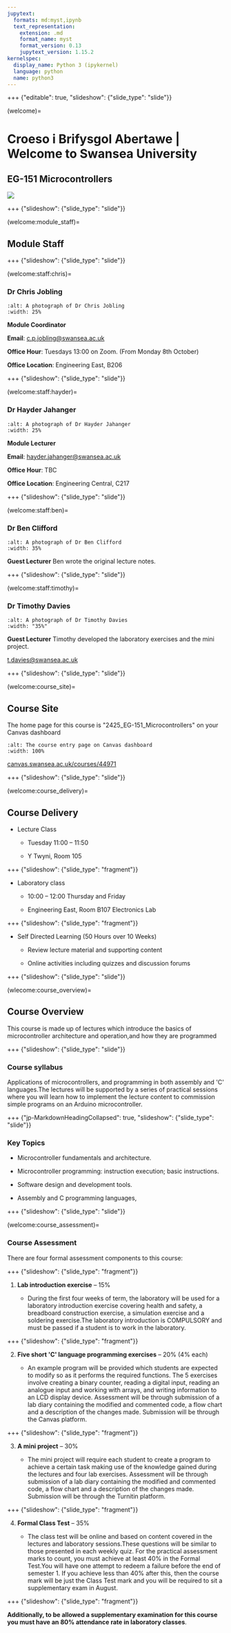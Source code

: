 ```yaml
---
jupytext:
  formats: md:myst,ipynb
  text_representation:
    extension: .md
    format_name: myst
    format_version: 0.13
    jupytext_version: 1.15.2
kernelspec:
  display_name: Python 3 (ipykernel)
  language: python
  name: python3
---
```


+++ {"editable": true, "slideshow": {"slide_type": "slide"}}

(welcome)=
# Croeso i Brifysgol Abertawe | Welcome to Swansea University

## EG-151 Microcontrollers

![](pictures/image1.png)

+++ {"slideshow": {"slide_type": "slide"}}

(welcome:module_staff)=
## Module Staff

+++ {"slideshow": {"slide_type": "slide"}}

(welcome:staff:chris)=
###  Dr Chris Jobling

```{image} pictures/chris.jpg
:alt: A photograph of Dr Chris Jobling
:width: 25%
```

**Module Coordinator**

**Email**: [c.p.jobling@swansea.ac.uk](mailto:c.p.jobling@swansea.ac.uk)

**Office Hour**: Tuesdays 13:00 on Zoom. (From Monday 8th October)

**Office Location**: Engineering East, B206

+++ {"slideshow": {"slide_type": "slide"}}

(welcome:staff:hayder)=
###  Dr Hayder Jahanger

```{image} pictures/jahanger.png
:alt: A photograph of Dr Hayder Jahanger
:width: 25%
```

**Module Lecturer**

**Email**: [hayder.jahanger@swansea.ac.uk](mailto:hayder.jahanger@swansea.ac.uk)

**Office Hour**: TBC

**Office Location**: Engineering Central, C217

+++ {"slideshow": {"slide_type": "slide"}}

(welcome:staff:ben)=
### Dr Ben Clifford

```{image} pictures/ben.png
:alt: A photograph of Dr Ben Clifford
:width: 35%
```

**Guest Lecturer** Ben wrote the original lecture notes.

+++ {"slideshow": {"slide_type": "slide"}}

(welcome:staff:timothy)=
###  Dr Timothy Davies

```{image} pictures/tim.jpg
:alt: A photograph of Dr Timothy Davies
:width: "35%"
```

**Guest Lecturer** Timothy developed the laboratory exercises and the mini project.

[t.davies@swansea.ac.uk](mailto:t.davies@swansea.ac.uk)

+++ {"slideshow": {"slide_type": "slide"}}

(welcome:course_site)=
## Course Site

The home page for this course is "2425_EG-151_Microcontrollers" on your Canvas dashboard

```{image} pictures/image8.png
:alt: The course entry page on Canvas dashboard
:width: 100%
```

[canvas.swansea.ac.uk/courses/44971](https://canvas.swansea.ac.uk/courses/44971)

+++ {"slideshow": {"slide_type": "slide"}}

(welcome:course_delivery)=
## Course Delivery

-   Lecture Class

    -   Tuesday 11:00 &ndash; 11:50

    -   Y Twyni, Room 105

+++ {"slideshow": {"slide_type": "fragment"}}

-   Laboratory class

    -   10:00 &ndash; 12:00 Thursday and Friday

    -   Engineering East, Room B107 Electronics Lab

+++ {"slideshow": {"slide_type": "fragment"}}

-   Self Directed Learning (50 Hours over 10 Weeks)

    -   Review lecture material and supporting content

    -   Online activities including quizzes and discussion forums

+++ {"slideshow": {"slide_type": "slide"}}

(wlecome:course_overview)=
## Course Overview

This course is made up of lectures which introduce the basics of microcontroller architecture and operation,and how they are programmed

+++ {"slideshow": {"slide_type": "slide"}}

### Course syllabus

Applications of microcontrollers, and programming in both assembly and 'C' languages.The lectures will be supported by a series of practical sessions where you will learn how to implement the lecture content to commission simple programs on an Arduino microcontroller.

+++ {"jp-MarkdownHeadingCollapsed": true, "slideshow": {"slide_type": "slide"}}

### Key Topics

-   Microcontroller fundamentals and architecture.

-   Microcontroller programming: instruction execution; basic instructions.

-   Software design and development tools.

-   Assembly and C programming languages,

+++ {"slideshow": {"slide_type": "slide"}}

(welcome:course_assessment)=
### Course Assessment

There are four formal assessment components to this course:

+++ {"slideshow": {"slide_type": "fragment"}}

1.  **Lab introduction exercise** &ndash; 15%

    -   During the first four weeks of term, the laboratory will be used
        for a laboratory introduction exercise covering health and
        safety, a breadboard construction exercise, a simulation
        exercise and a soldering exercise.The laboratory introduction is
        COMPULSORY and must be passed if a student is to work in the
        laboratory.

+++ {"slideshow": {"slide_type": "fragment"}}

2.  **Five short 'C' language programming exercises** &ndash; 20% (4% each)

    -   An example program will be provided which students are expected
        to modify so as it performs the required functions. The 5
        exercises involve creating a binary counter, reading a digital
        input, reading an analogue input and working with arrays, and writing information to an LCD display device.
        Assessment will be through submission of a lab diary containing
        the modified and commented code, a flow chart and a description
        of the changes made. Submission will be through the Canvas
        platform.

+++ {"slideshow": {"slide_type": "fragment"}}

3.  **A mini project** &ndash; 30%

    -   The mini project will require each student to create a program
        to achieve a certain task making use of the knowledge gained
        during the lectures and four lab exercises. Assessment will be
        through submission of a lab diary containing the modified and
        commented code, a flow chart and a description of the changes
        made. Submission will be through the Turnitin platform.

+++ {"slideshow": {"slide_type": "fragment"}}

4.  **Formal Class Test**  &ndash; 35%

    -   The class test will be online and based on content covered in the
        lectures and laboratory sessions.These questions will be similar
        to those presented in each weekly quiz. For the practical
        assessment marks to count, you must achieve at least 40% in the
        Formal Test.You will have one attempt to redeem a failure before
        the end of semester 1. If you achieve less than 40% after this,
        then the course mark will be just the Class Test mark and you
        will be required to sit a supplementary exam in August.

+++ {"slideshow": {"slide_type": "fragment"}}

**Additionally, to be allowed a supplementary examination for this course you must have an 80% attendance rate in laboratory classes**.
